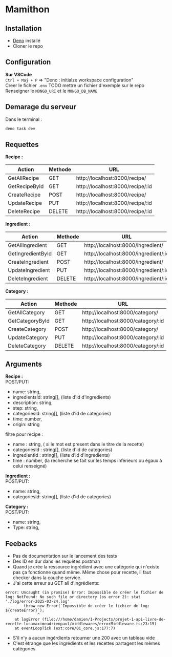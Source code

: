 # Mamithon

## Installation

* [Deno](https://docs.deno.com/runtime/getting_started/installation/) installé
* Cloner le repo

## Configuration

**Sur VSCode**  
```Ctrl + Maj + P``` => "Deno : initialze workspace configuration"  
Creer le fichier ```.env``` TODO mettre un fichier d'exemple sur le repo
Renseigner le ```MONGO_URI``` et le ```MONGO_DB_NAME```

## Demarage du serveur 

Dans le terminal : 
 ```bash
 deno task dev
 ```

## Requettes 

**Recipe :**  

| Action         | Methode | URL                                |
|--------------|---------|--------------------------------------|
| GetAllRecipe | GET     | http://localhost:8000/recipe/       |
| GetRecipeById | GET     | http://localhost:8000/recipe/:id   | 
| CreateRecipe  | POST    | http://localhost:8000/recipe/      |
| UpdateRecipe  | PUT     | http://localhost:8000/recipe/:id   |
| DeleteRecipe  | DELETE  | http://localhost:8000/recipe/:id   |

**Ingredient :**  

| Action            | Methode | URL                                    |
|------------------|---------|----------------------------------------|
| GetAllIngredient | GET     | http://localhost:8000/ingredient/     |
| GetIngredientById | GET     | http://localhost:8000/ingredient/:id |
| CreateIngredient  | POST    | http://localhost:8000/ingredient/     |
| UpdateIngredient  | PUT     | http://localhost:8000/ingredient/:id |
| DeleteIngredient  | DELETE  | http://localhost:8000/ingredient/:id |

**Category :**  

| Action          | Methode | URL                                  |
|---------------|---------|--------------------------------------|
| GetAllCategory | GET     | http://localhost:8000/category/     |
| GetCategoryById | GET     | http://localhost:8000/category/:id |
| CreateCategory  | POST    | http://localhost:8000/category/     |
| UpdateCategory  | PUT     | http://localhost:8000/category/:id |
| DeleteCategory  | DELETE  | http://localhost:8000/category/:id |

## Arguments

**Recipe :**  
POST/PUT: 
* name: string,  
* ingredientsId: string[],  (liste d'id d'ingredients)
* description: string,  
* step: string,  
* categoriesId: string[], (liste d'id de categories) 
* time: number,  
* origin: string

filtre pour recipe :
* name : string, ( si le mot est present dans le titre de la recette)
* categoriesId : string[], (liste d'id de categories)
* ingredientId : string[], (liste d'id d'ingredients)
* time : number, (la recherche se fait sur les temps inférieurs ou égaux à celui renseigné) 

**Ingredient :**   
POST/PUT:  
* name: string,
* categoriesId: string[],  (liste d'id de categories) 
  
**Category :**   
POST/PUT:   
* name: string,
* Type: string,

## Feebacks

* Pas de documentation sur le lancement des tests
* Des ID en dur dans les requêtes postman
* Quand je crée la ressource ingrédient avec une catégorie qui n'existe pas ça fonctionne quand même. Même chose pour recette, il faut checker dans la couche service.
* J'ai cette erreur au GET all d'ingrédients:
```
error: Uncaught (in promise) Error: Impossible de créer le fichier de log: NotFound: No such file or directory (os error 2): stat './log/error-2025-03-24.log'
        throw new Error(`Impossible de créer le fichier de log: ${createError}`);
              ^
    at logError (file:///home/damien/1-Projects/projet-1-api-livre-de-recette-lucamaximeadrienpaul/middlewares/errorMiddleware.ts:23:15)
    at eventLoopTick (ext:core/01_core.js:177:7)
```
* S'il n'y a aucun ingérdients retourner une 200 avec un tableau vide
* C'est étrange que les ingrédients et les recettes partagent les mêmes catégories